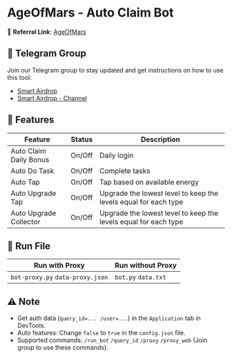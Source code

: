 # AgeOfMars - Auto Claim Bot

🔗 **Referral Link**: [AgeOfMars](https://t.me/ageofmarsenergybot?start=trgiangpham)

## 📢 Telegram Group

Join our Telegram group to stay updated and get instructions on how to use this tool:

- [Smart Airdrop](https://t.me/smartairdrop2120)
- [Smart Airdrop - Channel](https://t.me/smartairdrop_channel)

## 🌟 Features

| Feature                | Status | Description                                                     |
| ---------------------- | ------ | --------------------------------------------------------------- |
| Auto Claim Daily Bonus | On/Off | Daily login                                                     |
| Auto Do Task           | On/Off | Complete tasks                                                  |
| Auto Tap               | On/Off | Tap based on available energy                                   |
| Auto Upgrade Tap       | On/Off | Upgrade the lowest level to keep the levels equal for each type |
| Auto Upgrade Collector | On/Off | Upgrade the lowest level to keep the levels equal for each type |

## 🚀 Run File

| Run with Proxy                   | Run without Proxy   |
| -------------------------------- | ------------------- |
| `bot-proxy.py` `data-proxy.json` | `bot.py` `data.txt` |

## ⚠️ Note

- Get auth data (`query_id=... /user=...`) in the `Application` tab in DevTools.
- Auto features: Change `false` to `true` in the `config.json` file.
- Supported commands: `/run_bot` `/query_id` `/proxy` `/proxy_web` (Join group to use these commands).
